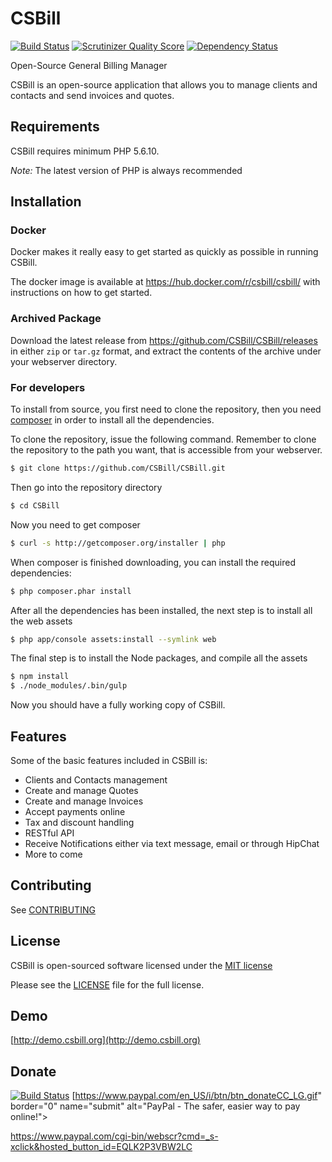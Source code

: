 CSBill
======

[![Build Status](https://travis-ci.org/CSBill/CSBill.png?branch=master)](https://travis-ci.org/CSBill/CSBill)
[![Scrutinizer Quality Score](https://scrutinizer-ci.com/g/CSBill/CSBill/badges/quality-score.png?s=fdd7a5f5080807e95a317b9c0db07e8d5ce8cb63)](https://scrutinizer-ci.com/g/CSBill/CSBill/)
[![Dependency Status](https://www.versioneye.com/user/projects/557ebccc61626613850000cc/badge.svg)](https://www.versioneye.com/user/projects/557ebccc61626613850000cc)

Open-Source General Billing Manager

CSBill is an open-source application that allows you to manage clients and contacts and send invoices and quotes.

Requirements
------------

CSBill requires minimum PHP 5.6.10.

*Note:* The latest version of PHP is always recommended

## Installation

### Docker

Docker makes it really easy to get started as quickly as possible in running CSBill.

The docker image is available at https://hub.docker.com/r/csbill/csbill/ with instructions on how to get started.

### Archived Package

Download the latest release from https://github.com/CSBill/CSBill/releases in either `zip` or `tar.gz` format,
and extract the contents of the archive under your webserver directory. 

### For developers

To install from source, you first need to clone the repository, then you need [composer][2] in order to install all the dependencies.

To clone the repository, issue the following command. Remember to clone the repository to the path you want, that is accessible from your webserver.

```bash
$ git clone https://github.com/CSBill/CSBill.git
```

Then go into the repository directory

```bash
$ cd CSBill
```

Now you need to get composer

```bash
$ curl -s http://getcomposer.org/installer | php
```

When composer is finished downloading, you can install the required dependencies:

```bash
$ php composer.phar install
```

After all the dependencies has been installed, the next step is to install all the web assets

```bash
$ php app/console assets:install --symlink web
```

The final step is to install the Node packages, and compile all the assets

```bash
$ npm install
$ ./node_modules/.bin/gulp
```

Now you should have a fully working copy of CSBill.

Features
--------

Some of the basic features included in CSBill is:

* Clients and Contacts management
* Create and manage Quotes
* Create and manage Invoices
* Accept payments online
* Tax and discount handling
* RESTful API
* Receive Notifications either via text message, email or through HipChat
* More to come


Contributing
------------

See [CONTRIBUTING](CONTRIBUTING.md)

License
------------

CSBill is open-sourced software licensed under the [MIT license](http://opensource.org/licenses/MIT)

Please see the [LICENSE](LICENSE) file for the full license.

Demo
------------

[http://demo.csbill.org](http://demo.csbill.org)


[1]: http://symfony.com
[2]: http://getcomposer.org
[3]: http://lesscss.org

Donate
------


[![Build Status](https://travis-ci.org/CSBill/CSBill.png?branch=master)](https://travis-ci.org/CSBill/CSBill)
[https://www.paypal.com/en_US/i/btn/btn_donateCC_LG.gif" border="0" name="submit" alt="PayPal - The safer, easier way to pay online!">


https://www.paypal.com/cgi-bin/webscr?cmd=_s-xclick&hosted_button_id=EQLK2P3VBW2LC
